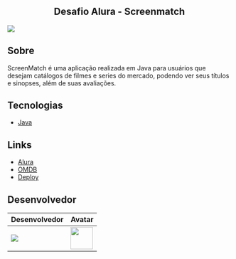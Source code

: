 <h2 align="center">
Desafio Alura - Screenmatch 
</h2>

![](https://cdn1.gnarususercontent.com.br/1/795715/2b32d8ef-25d3-42cc-9893-4b178120a0b0.png)

## Sobre
ScreenMatch é uma aplicação realizada em Java para usuários que desejam catálogos de filmes e series do mercado, podendo ver seus títulos e sinopses, além de suas avaliações.

## Tecnologias

- [Java](https://www.java.com/pt-BR/)

## Links

- [Alura](https://cursos.alura.com.br/formacao-java-web-spring-boot)
- [OMDB](https://www.omdbapi.com/)
- [Deploy](https://github.com/muryllovieira/Screenmatch-Java)

## Desenvolvedor
| Desenvolvedor | Avatar 
| ------------- | ------ 
| ![](https://img.shields.io/badge/DESENVOLVEDOR-MurylloVieira-blue?style=for-the-badge&logo=appveyor) | <a href="https://github.com/muryllovieira"><img src="https://avatars.githubusercontent.com/u/110054149?v=4" height="50" style="max-width: 100%;"></a> 

